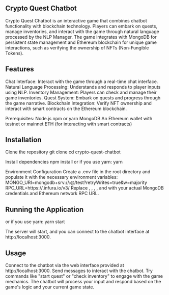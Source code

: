 ## Crypto Quest Chatbot
Crypto Quest Chatbot is an interactive game that combines chatbot functionality with blockchain technology. Players can embark on quests, manage inventories, and interact with the game through natural language processed by the NLP Manager. The game integrates with MongoDB for persistent state management and Ethereum blockchain for unique game interactions, such as verifying the ownership of NFTs (Non-Fungible Tokens).

## Features
Chat Interface: Interact with the game through a real-time chat interface.
Natural Language Processing: Understands and responds to player inputs using NLP.
Inventory Management: Players can check and manage their game inventories.
Quest System: Embark on quests and progress through the game narrative.
Blockchain Integration: Verify NFT ownership and interact with smart contracts on the Ethereum blockchain.

Prerequisites:
Node.js
npm or yarn
MongoDB
An Ethereum wallet with testnet or mainnet ETH (for interacting with smart contracts)

## Installation
Clone the repository
git clone <repository-url>
cd crypto-quest-chatbot

Install dependencies
npm install
or if you use yarn:
yarn

Environment Configuration
Create a .env file in the root directory and populate it with the necessary environment variables:
MONGO_URI=mongodb+srv://<username>:<password>@<cluster-address>/test?retryWrites=true&w=majority
RPC_URL=https://<ethereum-network>.infura.io/v3/<project-id>
Replace <username>, <password>, <cluster-address>, <ethereum-network>, and <project-id> with your actual MongoDB credentials and Ethereum network RPC URL.

## Running the Application
or if you use yarn:
yarn start

The server will start, and you can connect to the chatbot interface at http://localhost:3000.

## Usage
Connect to the chatbot via the web interface provided at http://localhost:3000.
Send messages to interact with the chatbot. Try commands like "start quest" or "check inventory" to engage with the game mechanics.
The chatbot will process your input and respond based on the game's logic and your current game state.